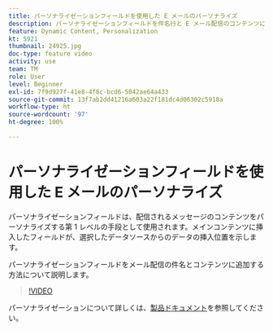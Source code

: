 ```yaml
---
title: パーソナライゼーションフィールドを使用した E メールのパーソナライズ
description: パーソナライゼーションフィールドを件名行と E メール配信のコンテンツに追加する方法について説明します。
feature: Dynamic Content, Personalization
kt: 5921
thumbnail: 24925.jpg
doc-type: feature video
activity: use
team: TM
role: User
level: Beginner
exl-id: 7f9d927f-41e8-4f8c-bcd6-5042ae64a433
source-git-commit: 13f7ab2dd41216a603a22f181dc4d06302c5918a
workflow-type: ht
source-wordcount: '97'
ht-degree: 100%

---
```


# パーソナライゼーションフィールドを使用した E メールのパーソナライズ

パーソナライゼーションフィールドは、配信されるメッセージのコンテンツをパーソナライズする第 1 レベルの手段として使用されます。メインコンテンツに挿入したフィールドが、選択したデータソースからのデータの挿入位置を示します。

パーソナライゼーションフィールドをメール配信の件名とコンテンツに追加する方法について説明します。

>[!VIDEO](https://video.tv.adobe.com/v/24925?quality=12&learn=on)

パーソナライゼーションについて詳しくは、[製品ドキュメント](https://experienceleague.adobe.com/docs/campaign-classic/using/sending-messages/personalizing-deliveries/about-personalization.html?lang=ja)を参照してください。
